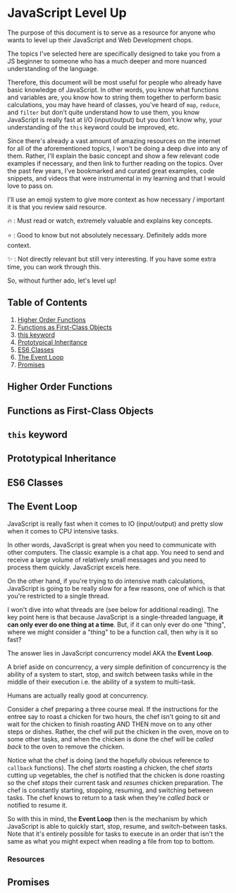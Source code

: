 # JavaScript Level Up

The purpose of this document is to serve as a resource for anyone who wants to level up their JavaScript and
Web Development chops.

The topics I've selected here are specifically designed to take you from a JS beginner to someone
who has a much deeper and more nuanced understanding of the language.

Therefore, this document will be most useful
for people who already have basic knowledge of JavaScript. In other words, you know what functions
and variables are, you know how to string them together to perform basic calculations, you may have heard of classes,
you've heard of `map`, `reduce`, and `filter` but don't quite understand how to use them, you know JavaScript is really
fast at I/O (input/output) but you don't know why, your understanding of the `this` keyword could be improved, etc.

Since there's already a vast amount of amazing resources on the internet for all of the aforementioned topics,
I won't be doing a deep dive into any of them. Rather, I'll explain the basic concept and show a few relevant code
examples if necessary, and then link to further reading on the topics. Over the past few years, I've bookmarked and
curated great examples, code snippets, and videos that were instrumental in my learning and that I would love to pass on.

I'll use an emoji system to give more context as how necessary / important it is that you review said resource.

:fire: : Must read or watch, extremely valuable and explains key concepts.

:star: : Good to know but not absolutely necessary. Definitely adds more context.

:sparkles: : Not directly relevant but still very interesting. If you have some extra time, you can work through this.

So, without further ado, let's level up!

## Table of Contents

1. [Higher Order Functions](#higher-order-functions)
1. [Functions as First-Class Objects](#functions-as-first-class-objects)
1. [this keyword](#this-keyword)
1. [Prototypical Inheritance](#prototypical-inheritance)
1. [ES6 Classes](#es6-classes)
1. [The Event Loop](#the-event-loop)
1. [Promises](#promises)

## Higher Order Functions

## Functions as First-Class Objects

## `this` keyword

## Prototypical Inheritance

## ES6 Classes

## The Event Loop

JavaScript is really fast when it comes to IO (input/output) and pretty slow when it comes to CPU intensive tasks.

In other words, JavaScript is great when you need to communicate with other computers. The classic example is a chat app.
You need to send and receive a large volume of relatively small messages and you need to process them quickly.
JavaScript excels here.

On the other hand, if you're trying to do intensive math calculations,
JavaScript is going to be really slow for a few reasons, one of which is that you're restricted to a single thread.

I won't dive into what threads are (see below for additional reading). The key point here is that because
JavaScript is a single-threaded language, **it can only ever do one thing at a time**. But, if it can only ever do one "thing",
where we might consider a "thing" to be a function call, then why is it so fast?

The answer lies in JavaScript concurrency model AKA the **Event Loop**.

A brief aside on concurrency, a very simple definition of concurrency
is the ability of a system to start, stop, and switch between tasks while in the middle of their execution i.e.
the ability of a system to multi-task.

Humans are actually really good at concurrency.

Consider a chef preparing a three course meal. If the instructions for the entree say to roast a chicken for two hours,
the chef isn't going to sit and wait for the chicken to finish roasting AND THEN move on to any other steps or dishes.
Rather, the chef will put the chicken in the oven, move on to some other tasks, and when the chicken is done the chef
will be _called back_ to the oven to remove the chicken.

Notice what the chef is doing (and the hopefully obvious reference to `callback` functions). The chef _starts_ roasting
a chicken, the chef _starts_ cutting up vegetables, the chef is notified that the chicken is done roasting so the chef _stops_
their current task and _resumes_ chicken preparation. The chef is constantly starting, stopping, resuming, and switching
between tasks. The chef knows to return to a task when they're _called back_ or notified to resume it.

So with this in mind, the **Event Loop** then is the mechanism by which JavaScript is able to quickly start, stop,
resume, and switch-between tasks.
Note that it's entirely possible for tasks to execute in an order that isn't the same as what you might expect
when reading a file from top to bottom.

### Resources

## Promises
